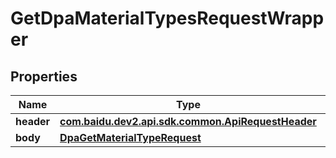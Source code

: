 

# GetDpaMaterialTypesRequestWrapper


## Properties

Name | Type | Description | Notes
------------ | ------------- | ------------- | -------------
**header** | [**com.baidu.dev2.api.sdk.common.ApiRequestHeader**](com.baidu.dev2.api.sdk.common.ApiRequestHeader.md) |  |  [optional]
**body** | [**DpaGetMaterialTypeRequest**](DpaGetMaterialTypeRequest.md) |  |  [optional]



